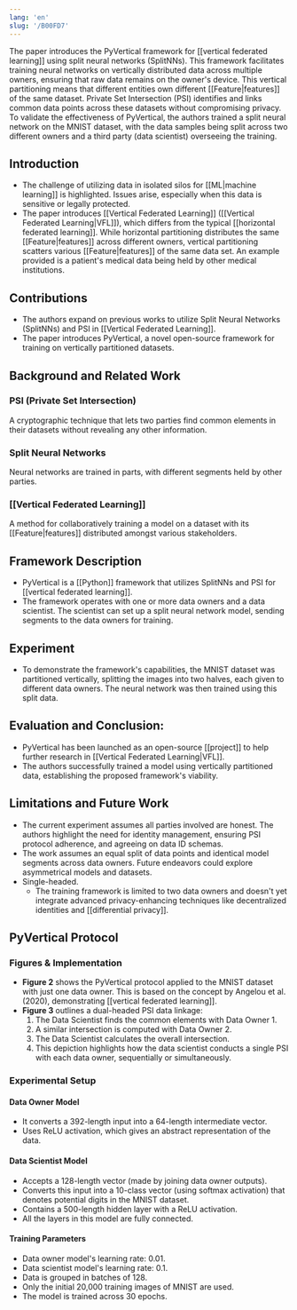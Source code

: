 ```yaml
---
lang: 'en'
slug: '/B00FD7'
---
```


The paper introduces the PyVertical framework for [[vertical federated learning]] using split neural networks (SplitNNs). This framework facilitates training neural networks on vertically distributed data across multiple owners, ensuring that raw data remains on the owner's device. This vertical partitioning means that different entities own different [[Feature|features]] of the same dataset. Private Set Intersection (PSI) identifies and links common data points across these datasets without compromising privacy. To validate the effectiveness of PyVertical, the authors trained a split neural network on the MNIST dataset, with the data samples being split across two different owners and a third party (data scientist) overseeing the training.

## Introduction

- The challenge of utilizing data in isolated silos for [[ML|machine learning]] is highlighted. Issues arise, especially when this data is sensitive or legally protected.
- The paper introduces [[Vertical Federated Learning]] ([[Vertical Federated Learning|VFL]]), which differs from the typical [[horizontal federated learning]]. While horizontal partitioning distributes the same [[Feature|features]] across different owners, vertical partitioning scatters various [[Feature|features]] of the same data set. An example provided is a patient's medical data being held by other medical institutions.

## Contributions

- The authors expand on previous works to utilize Split Neural Networks (SplitNNs) and PSI in [[Vertical Federated Learning]].
- The paper introduces PyVertical, a novel open-source framework for training on vertically partitioned datasets.

## Background and Related Work

### PSI (Private Set Intersection)

A cryptographic technique that lets two parties find common elements in their datasets without revealing any other information.

### Split Neural Networks

Neural networks are trained in parts, with different segments held by other parties.

### [[Vertical Federated Learning]]

A method for collaboratively training a model on a dataset with its [[Feature|features]] distributed amongst various stakeholders.

## Framework Description

- PyVertical is a [[Python]] framework that utilizes SplitNNs and PSI for [[vertical federated learning]].
- The framework operates with one or more data owners and a data scientist. The scientist can set up a split neural network model, sending segments to the data owners for training.

## Experiment

- To demonstrate the framework's capabilities, the MNIST dataset was partitioned vertically, splitting the images into two halves, each given to different data owners. The neural network was then trained using this split data.

## Evaluation and Conclusion:

- PyVertical has been launched as an open-source [[project]] to help further research in [[Vertical Federated Learning|VFL]].
- The authors successfully trained a model using vertically partitioned data, establishing the proposed framework's viability.

## Limitations and Future Work

- The current experiment assumes all parties involved are honest. The authors highlight the need for identity management, ensuring PSI protocol adherence, and agreeing on data ID schemas.
- The work assumes an equal split of data points and identical model segments across data owners. Future endeavors could explore asymmetrical models and datasets.
- Single-headed.
  - The training framework is limited to two data owners and doesn't yet integrate advanced privacy-enhancing techniques like decentralized identities and [[differential privacy]].

## PyVertical Protocol

### Figures & Implementation

- **Figure 2** shows the PyVertical protocol applied to the MNIST dataset with just one data owner. This is based on the concept by Angelou et al. (2020), demonstrating [[vertical federated learning]].
- **Figure 3** outlines a dual-headed PSI data linkage:
  1.  The Data Scientist finds the common elements with Data Owner 1.
  2.  A similar intersection is computed with Data Owner 2.
  3.  The Data Scientist calculates the overall intersection.
  4.  This depiction highlights how the data scientist conducts a single PSI with each data owner, sequentially or simultaneously.

### Experimental Setup

#### Data Owner Model

- It converts a 392-length input into a 64-length intermediate vector.
- Uses ReLU activation, which gives an abstract representation of the data.

#### Data Scientist Model

- Accepts a 128-length vector (made by joining data owner outputs).
- Converts this input into a 10-class vector (using softmax activation) that denotes potential digits in the MNIST dataset.
- Contains a 500-length hidden layer with a ReLU activation.
- All the layers in this model are fully connected.

#### Training Parameters

- Data owner model's learning rate: 0.01.
- Data scientist model's learning rate: 0.1.
- Data is grouped in batches of 128.
- Only the initial 20,000 training images of MNIST are used.
- The model is trained across 30 epochs.

